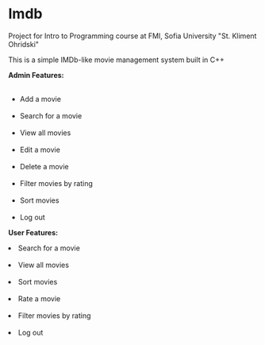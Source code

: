 # Imdb
Project for Intro to Programming course at FMI, Sofia University "St. Kliment Ohridski"

This is a simple IMDb-like movie management system built in C++

**Admin Features:**
<ul>
<br/>
<li>Add a movie</li>
<br/>
<li>Search for a movie</li>
<br/>
<li>View all movies</li>
<br/>
<li>Edit a movie</li>
<br/>
<li>Delete a movie</li>
<br/>
<li>Filter movies by rating</li>
<br/>
<li>Sort movies</li>
<br/>
<li>Log out</li>
</ul>

**User Features:**
<br/>
<li>Search for a movie</li>
<br/>
<li>View all movies</li>
<br/>
<li>Sort movies</li>
<br/>
<li>Rate a movie</li>
<br/>
<li>Filter movies by rating</li>
<br/>
<li>Log out</li>
